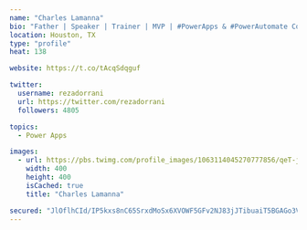 ```yaml
---
name: "Charles Lamanna"
bio: "Father | Speaker | Trainer | MVP | #PowerApps & #PowerAutomate Community Super User | YouTuber Right-pointing triangle http://youtube.com/c/rezadorrani | Learn - Share - Clockwise rightwards and leftwards open circle arrows"
location: Houston, TX
type: "profile"
heat: 138

website: https://t.co/tAcqSdqguf

twitter:
  username: rezadorrani
  url: https://twitter.com/rezadorrani
  followers: 4805

topics:
  - Power Apps

images:
  - url: https://pbs.twimg.com/profile_images/1063114045270777856/qeT-jpWr_400x400.jpg
    width: 400
    height: 400
    isCached: true
    title: "Charles Lamanna"

secured: "JlOflhCId/IP5kxs8nC65SrxdMoSx6XVOWF5GFv2NJ83jJTibuaiT5BGAGo3V9Qi+aSyTFLvci6n9PvBV308yVT1//ChCl/11oiedBIX1zmK+a4Cbj/kicKSAjAocTx4ic5pudaxWJF6dq4x6IjBAofyX04JDXlVd0Nce+chq+445FsEEcbjVPGmNi3JKojBaEr/aU0fBru5xznwcG5LjyXAFfmfK2ab2i3dphFQ7qmI4dSKst5BkwvLc0x1EmElPnRS9z5BdnA0wd3irYNIE8RL79s4h0xOqAjuvC1yIDTz5k7lVQjvhZWnNbwPR6/ebNopJJFb4ViihXQuLHy14ndQ2cuJ/+K6qAb1G/j7ZXQIud4Nt03pF5qRXJvtpunFLd1cnlTPZiyIf0zOQBDuJONRHszF67OL0X8C/bX7SeY=;bzZxNuLChJ3z6wQbw1g2Kg=="
---
```


